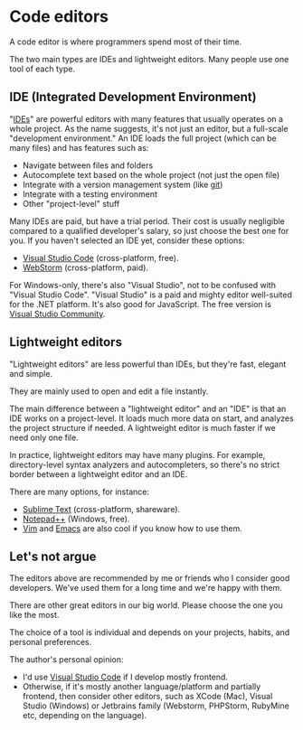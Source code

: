 # Code editors

A code editor is where programmers spend most of their time.

The two main types are IDEs and lightweight editors. Many people use one tool of each type.

## IDE (Integrated Development Environment)

"[IDEs](https://en.wikipedia.org/wiki/Integrated_development_environment)" are powerful editors with many features that usually operates on a whole project. As the name suggests, it's not just an editor, but a full-scale "development environment." An IDE loads the full project (which can be many files) and has features such as:

- Navigate between files and folders
- Autocomplete text based on the whole project (not just the open file)
- Integrate with a version management system (like [git](https://git-scm.com/))
- Integrate with a testing environment
- Other "project-level" stuff

Many IDEs are paid, but have a trial period. Their cost is usually negligible compared to a qualified developer's salary, so just choose the best one for you. If you haven't selected an IDE yet, consider these options:

- [Visual Studio Code](https://code.visualstudio.com/) (cross-platform, free).
- [WebStorm](https://www.jetbrains.com/webstorm/) (cross-platform, paid).

For Windows-only, there's also "Visual Studio", not to be confused with "Visual Studio Code". "Visual Studio" is a paid and mighty editor well-suited for the .NET platform. It's also good for JavaScript. The free version is [Visual Studio Community](https://www.visualstudio.com/vs/community/).

## Lightweight editors

"Lightweight editors" are less powerful than IDEs, but they're fast, elegant and simple.

They are mainly used to open and edit a file instantly.

The main difference between a "lightweight editor" and an "IDE" is that an IDE works on a project-level. It loads much more data on start,  and analyzes the project structure if needed. A lightweight editor is much faster if we need only one file.

In practice, lightweight editors may have many plugins. For example, directory-level syntax analyzers and autocompleters, so there's no strict border between a lightweight editor and an IDE.

There are many options, for instance:

- [Sublime Text](https://www.sublimetext.com/) (cross-platform, shareware).
- [Notepad++](https://notepad-plus-plus.org/) (Windows, free).
- [Vim](https://www.vim.org/) and [Emacs](https://www.gnu.org/software/emacs/) are also cool if you know how to use them.

## Let's not argue

The editors above are recommended by me or friends who I consider good developers. We've used them for a long time and we're happy with them.

There are other great editors in our big world. Please choose the one you like the most.

The choice of a tool is individual and depends on your projects, habits, and personal preferences.

The author's personal opinion:

- I'd use [Visual Studio Code](https://code.visualstudio.com/) if I develop mostly frontend.
- Otherwise, if it's mostly another language/platform and partially frontend, then consider other editors, such as XCode (Mac), Visual Studio (Windows) or Jetbrains family (Webstorm, PHPStorm, RubyMine etc, depending on the language).
